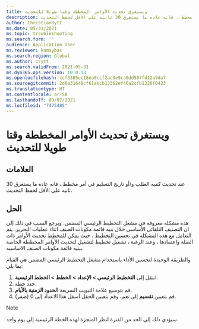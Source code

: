 ```yaml
---
title: ويستغرق تحديث الأوامر المخططة وقتا طويلا للتحديث
description: عند تحديث كمية الطلب و/أو تاريخ التسليم في أمر مخطط ، فانه عاده ما يستغرق 30 ثانيه على الأقل لحفظ التحديث
author: ChristianRytt
ms.date: 05/31/2021
ms.topic: troubleshooting
ms.search.form: ''
audience: Application User
ms.reviewer: kamaybac
ms.search.region: Global
ms.author: crytt
ms.search.validFrom: 2021-05-31
ms.dyn365.ops.version: 10.0.13
ms.openlocfilehash: ccf3305cc18ea0ccf2ac3e9ca0dd507fd12a9da7
ms.sourcegitcommit: 2d6e31648cf61abcb13362ef46a2cfb1326f0423
ms.translationtype: HT
ms.contentlocale: ar-SA
ms.lasthandoff: 09/07/2021
ms.locfileid: "7475485"
---
```

# <a name="planned-orders-take-a-long-time-to-update"></a>ويستغرق تحديث الأوامر المخططة وقتا طويلا للتحديث

## <a name="symptoms"></a>العلامات

عند تحديث كميه الطلب و/أو تاريخ التسليم في أمر مخطط ، فانه عاده ما يستغرق 30 ثانيه علي الأقل لحفظ التحديث.

## <a name="resolution"></a>الحل

هذه مشكله معروفه في مشغل التخطيط الرئيسي المضمن. ويرجع السبب في ذلك إلى ان التصنيف التلقائي الأساسي خلال بنيه قائمة مكونات الصنف اثناء عمليات التحرير. يتم التعامل مع هذه المشكلة في تحسين التخطيط ، حيث يمكن للمخطِط تحديث الأوامر ذات الصلة واعتمادها ، وعند الرغبة ، تشغيل تخطيط لتشغيل لتحديث الأوامر المخططة الخاصة ببنيه قائمة مكونات الصنف الاساسيه.

والطريقة الوحيدة لتحسين الأداء باستخدام مشغل التخطيط الرئيسي المضمن هي القيام بما يلي:

1. انتقل إلى **التخطيط الرئيسي \> الإعداد \> الخطط \> الخطط الرئيسية**.
1. حدد خطة.
1. قم بتوسيع علامة التبويب السريعة **الحدود الزمنية بالأيام**.
1. قم بتعيين **تقسيم** إلى *نعم*، وقم بتعيين الحقل أسفل هذا الاعداد إلى 0 (صفر).

> [!NOTE]
> سيؤدي ذلك إلى الحد من الفترة لنظر المنجزة لهذه الخطة الرئيسية إلى يوم واحد.
